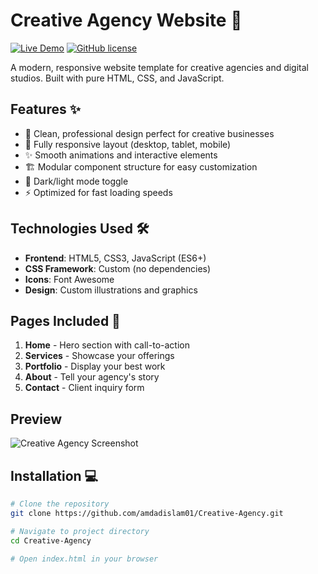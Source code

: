 # Creative Agency Website 🌟

[![Live Demo](https://img.shields.io/badge/🚀_Live_Demo-Visit_Now-blue)](https://amdadislam01.github.io/Creative-Agency/)
[![GitHub license](https://img.shields.io/github/license/amdadislam01/Creative-Agency)](https://github.com/amdadislam01/Creative-Agency/blob/main/LICENSE)

A modern, responsive website template for creative agencies and digital studios. Built with pure HTML, CSS, and JavaScript.

## Features ✨

- 🎨 Clean, professional design perfect for creative businesses
- 📱 Fully responsive layout (desktop, tablet, mobile)
- ✨ Smooth animations and interactive elements
- 🏗️ Modular component structure for easy customization
- 🌙 Dark/light mode toggle
- ⚡ Optimized for fast loading speeds

## Technologies Used 🛠️

- **Frontend**: HTML5, CSS3, JavaScript (ES6+)
- **CSS Framework**: Custom (no dependencies)
- **Icons**: Font Awesome
- **Design**: Custom illustrations and graphics

## Pages Included 📄

1. **Home** - Hero section with call-to-action
2. **Services** - Showcase your offerings
3. **Portfolio** - Display your best work
4. **About** - Tell your agency's story
5. **Contact** - Client inquiry form

## Preview

![Creative Agency Screenshot](https://ik.imagekit.io/yqnbhdlo4/Img/Desktop%20View.png?updatedAt=1753938487412)

## Installation 💻

```bash
# Clone the repository
git clone https://github.com/amdadislam01/Creative-Agency.git

# Navigate to project directory
cd Creative-Agency

# Open index.html in your browser
